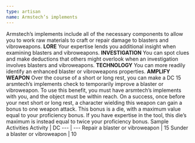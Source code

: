 ```yaml
---
type: artisan
name: Armstech’s implements
---
```

Armstech’s implements include all of the necessary components to allow you to work raw materials to craft or repair damage to blasters and vibroweapons.
__LORE__
Your expertise lends you additional insight when examining blasters and vibroweapons.
__INVESTIGATION__
You can spot clues and make deductions that others might overlook when an investigation involves blasters and vibroweapons.
__TECHNOLOGY__
You can more readily identify an enhanced blaster or vibroweapons properties.
__AMPLIFY WEAPON__
Over the course of a short or long rest, you can make a DC 15 arsmtech’s implements check to temporarily improve a blaster or vibroweapon. To use this benefit, you must have arsmtech’s implements with you, and the object must be within reach. On a success, once before your next short or long rest, a character wielding this weapon can gain a bonus to one weapon attack. This bonus is a die, with a maximum value equal to your proficiency bonus. If you have expertise in the tool, this die’s maximum is instead equal to twice your proficiency bonus.
Sample Activities
Activity | DC
--- | ---
Repair a blaster or vibroweapon | 15
Sunder a blaster or vibroweapon | 10
